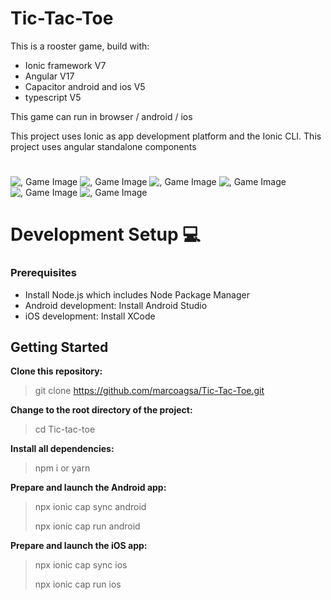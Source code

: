 # Tic-Tac-Toe

This is a rooster game, build with:

- Ionic framework V7
- Angular V17
- Capacitor android and ios V5
- typescript V5

This game can run in browser / android / ios

This project uses Ionic as app development platform and the Ionic CLI.
This project uses angular standalone components

#

<a>![, Game Image](src/assets/git/git1.png)</a>
<a>![, Game Image](src/assets/git/git2.png)</a>
<a>![, Game Image](src/assets/git/git3.png)</a>
<a>![, Game Image](src/assets/git/git4.png)</a>
<a>![, Game Image](src/assets/git/git5.png)</a>
<a>![, Game Image](src/assets/git/git6.png)</a>

# Development Setup 💻

### Prerequisites

- Install Node.js which includes Node Package Manager
- Android development: Install Android Studio
- iOS development: Install XCode

## Getting Started

**Clone this repository:**

> git clone https://github.com/marcoagsa/Tic-Tac-Toe.git

**Change to the root directory of the project:**

> cd Tic-tac-toe

**Install all dependencies:**

> npm i or yarn

**Prepare and launch the Android app:**

> npx ionic cap sync android
>
> npx ionic cap run android

**Prepare and launch the iOS app:**

> npx ionic cap sync ios
>
> npx ionic cap run ios
